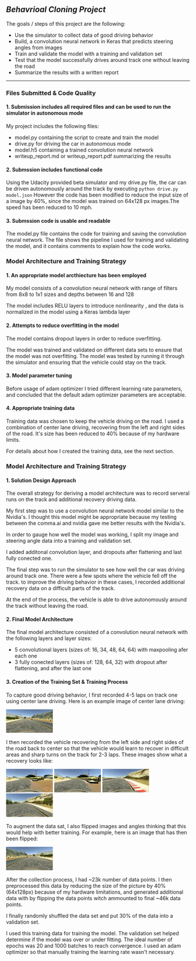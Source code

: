 

## ***Behavrioal Cloning Project***



The goals / steps of this project are the following:
* Use the simulator to collect data of good driving behavior
* Build, a convolution neural network in Keras that predicts steering angles from images
* Train and validate the model with a training and validation set
* Test that the model successfully drives around track one without leaving the road
* Summarize the results with a written report

[//]: # (Image References)

[image1]: ./imgs/normal.jpg "Normal Image"
[image2]: ./imgs/normal_flip.jpg "Flipped Image"
[image3]: ./imgs/recovery.jpg "Recovery Image"
[image4]: ./imgs/recovery1.jpg "Recovery Image"
[image5]: ./imgs/recovery2.jpg "Recovery Image"
[image6]: ./imgs/recovery3.jpg "Recovery Image"


---
### Files Submitted & Code Quality

#### 1. Submission includes all required files and can be used to run the simulator in autonomous mode

My project includes the following files:
* model.py containing the script to create and train the model
* drive.py for driving the car in autonomous mode
* model.h5 containing a trained convolution neural network 
* writeup_report.md or writeup_report.pdf summarizing the results

#### 2. Submssion includes functional code
Using the Udacity provided beta simulator and my drive.py file, the car can be driven autonomously around the track by executing 
`
python drive.py model.json
`
However the code has been modified to reduce the input size of a image by 40%, since the model was trained on 64x128 px images.The speed has been reduced to 10 mph.  

#### 3. Submssion code is usable and readable

The model.py file contains the code for training and saving the convolution neural network. The file shows the pipeline I used for training and validating the model, and it contains comments to explain how the code works.

### Model Architecture and Training Strategy

#### 1. An appropriate model arcthiecture has been employed

My model consists of a convolution neural network with range of filters from 8x8 to 1x1 sizes and depths between 16 and 128 

The model includes RELU layers to introduce nonlinearity , and the data is normalized in the model using a Keras lambda layer 

#### 2. Attempts to reduce overfitting in the model

The model contains dropout layers in order to reduce overfitting. 

The model was trained and validated on different data sets to ensure that the model was not overfitting. The model was tested by running it through the simulator and ensuring that the vehicle could stay on the track.

#### 3. Model parameter tuning
Before usage of adam optimizer I tried different learning rate parameters, and concluded that the default adam optimizer parameters are acceptable.

#### 4. Appropriate training data

Training data was chosen to keep the vehicle driving on the road. I used a combination of center lane driving, recovering from the left and right sides of the road. It's size has been reduced to 40% because of my hardware limits.  

For details about how I created the training data, see the next section. 

### Model Architecture and Training Strategy

#### 1. Solution Design Approach

The overall strategy for deriving a model architecture was to record serveral runs on the track and additional recovery driving data.

My first step was to use a convolution neural network model similar to the Nvidia's. I thought this model might be appropriate because my testing between the comma.ai and nvidia gave me better results with the Nvidia's. 

In order to gauge how well the model was working, I split my image and steering angle data into a training and validation set. 

I added additonal convolution layer, and dropouts after flattening and last fully conected one.


The final step was to run the simulator to see how well the car was driving around track one. There were a few spots where the vehicle fell off the track. to improve the driving behavior in these cases, I recorded additional recovery data on a difficult parts of the track.

At the end of the process, the vehicle is able to drive autonomously around the track without leaving the road.

#### 2. Final Model Architecture

The final model architecture consisted of a convolution neural network with the following layers and layer sizes:
* 5 convolutional layers (sizes of: 16, 34, 48, 64, 64) with maxpooling afer each one
* 3 fully conected layers (sizes of: 128, 64, 32) with dropout after flattening, and after the last one



#### 3. Creation of the Training Set & Training Process

To capture good driving behavior, I first recorded 4-5 laps on track one using center lane driving. Here is an example image of center lane driving:

![alt text][image1]

I then recorded the vehicle recovering from the left side and right sides of the road back to center so that the vehicle would learn to recover in difficult areas and sharp turns on the track for 2-3 laps. These images show what a recovery looks like:

![alt text][image3]
![alt text][image4]
![alt text][image5]![alt text][image6]

To augment the data sat, I also flipped images and angles thinking that this would help with better training.  For example, here is an image that has then been flipped:

![alt text][image2]



After the collection process, I had ~23k number of data points. I then preprocessed this data by reducing the size of the picture by 40% (64x128px) because of my hardware limitations, and generated additional data with by flipping the data points witch ammounted to final ~46k data points.


I finally randomly shuffled the data set and put 30% of the data into a validation set. 

I used this training data for training the model. The validation set helped determine if the model was over or under fitting. The ideal number of epochs was 20 and 1000 batches to reach convergence. I used an adam optimizer so that manually training the learning rate wasn't necessary.


```python

```
